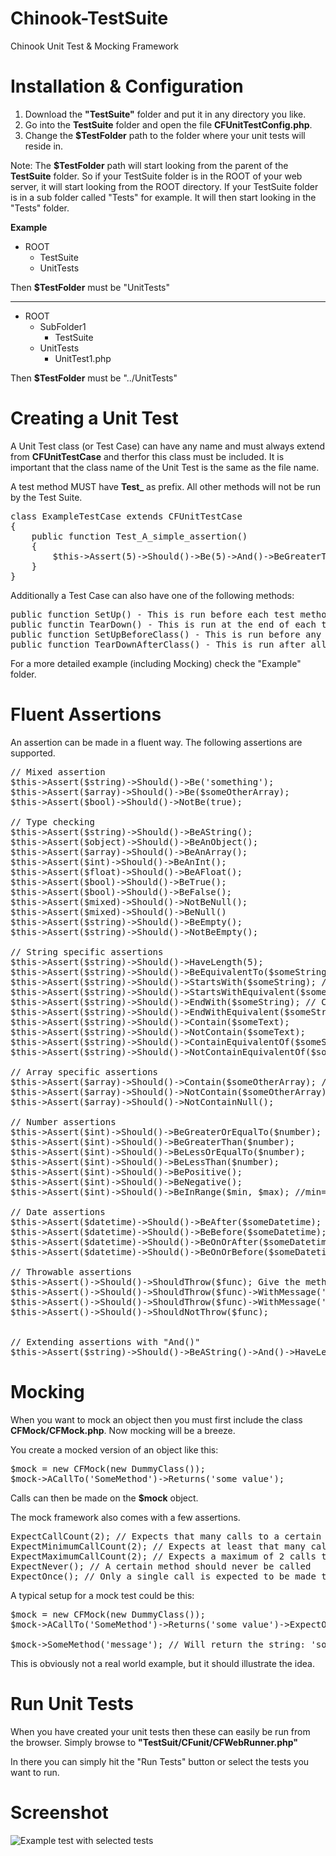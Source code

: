 Chinook-TestSuite
=================

Chinook Unit Test &amp; Mocking Framework

Installation &amp; Configuration
============

1. Download the **"TestSuite"** folder and put it in any directory you like.
2. Go into the **TestSuite** folder and open the file **CFUnitTestConfig.php**.
3. Change the **$TestFolder** path to the folder where your unit tests will reside in.

Note: The **$TestFolder** path will start looking from the parent of the **TestSuite** folder.
So if your TestSuite folder is in the ROOT of your web server, it will start looking from the ROOT
directory. If your TestSuite folder is in a sub folder called "Tests" for example. It will then start looking in
the "Tests" folder.

**Example**
  - ROOT
    - TestSuite
    - UnitTests

Then **$TestFolder** must be "UnitTests"

---

  - ROOT
    - SubFolder1
      - TestSuite
    - UnitTests
      - UnitTest1.php

Then **$TestFolder** must be "../UnitTests"

Creating a Unit Test
====================

A Unit Test class (or Test Case) can have any name and must always extend from **CFUnitTestCase** and therfor 
this class must be included. It is important that the class name of the Unit Test is the same as the file name.

A test method MUST have **Test_** as prefix. All other methods will not be run by the Test Suite.

<pre>
class ExampleTestCase extends CFUnitTestCase
{
    public function Test_A_simple_assertion()
    {
        $this->Assert(5)->Should()->Be(5)->And()->BeGreaterThan(2);
    }
}
</pre>

Additionally a Test Case can also have one of the following methods:

<pre>
public function SetUp() - This is run before each test method is executed
public functin TearDown() - This is run at the end of each test method
public function SetUpBeforeClass() - This is run before any test method is executed
public function TearDownAfterClass() - This is run after all test methods are executed
</pre>

For a more detailed example (including Mocking) check the "Example" folder.

Fluent Assertions
==========

An assertion can be made in a fluent way. The following assertions are supported.

<pre>
// Mixed assertion
$this->Assert($string)->Should()->Be('something');
$this->Assert($array)->Should()->Be($someOtherArray);
$this->Assert($bool)->Should()->NotBe(true);

// Type checking
$this->Assert($string)->Should()->BeAString();
$this->Assert($object)->Should()->BeAnObject();
$this->Assert($array)->Should()->BeAnArray();
$this->Assert($int)->Should()->BeAnInt();
$this->Assert($float)->Should()->BeAFloat();
$this->Assert($bool)->Should()->BeTrue();
$this->Assert($bool)->Should()->BeFalse();
$this->Assert($mixed)->Should()->NotBeNull();
$this->Assert($mixed)->Should()->BeNull()
$this->Assert($string)->Should()->BeEmpty();
$this->Assert($string)->Should()->NotBeEmpty();

// String specific assertions
$this->Assert($string)->Should()->HaveLength(5);
$this->Assert($string)->Should()->BeEquivalentTo($someString); // Case insensitive compare
$this->Assert($string)->Should()->StartsWith($someString); // Case sensitive compare
$this->Assert($string)->Should()->StartsWithEquivalent($someString); // Case insensitive compare
$this->Assert($string)->Should()->EndWith($someString); // Case sensitive compare
$this->Assert($string)->Should()->EndWithEquivalent($someString); // Case insensitive compare
$this->Assert($string)->Should()->Contain($someText);
$this->Assert($string)->Should()->NotContain($someText);
$this->Assert($string)->Should()->ContainEquivalentOf($someString); // Case insensitive compare (also on array values)
$this->Assert($string)->Should()->NotContainEquivalentOf($someString); // Case insensitive compare (also on array values)

// Array specific assertions
$this->Assert($array)->Should()->Contain($someOtherArray); // On intersect = success
$this->Assert($array)->Should()->NotContain($someOtherArray); // When not intersects = success
$this->Assert($array)->Should()->NotContainNull();

// Number assertions
$this->Assert($int)->Should()->BeGreaterOrEqualTo($number);
$this->Assert($int)->Should()->BeGreaterThan($number);
$this->Assert($int)->Should()->BeLessOrEqualTo($number);
$this->Assert($int)->Should()->BeLessThan($number);
$this->Assert($int)->Should()->BePositive();
$this->Assert($int)->Should()->BeNegative();
$this->Assert($int)->Should()->BeInRange($min, $max); //min=1, max=2 and given=2 will result in success

// Date assertions
$this->Assert($datetime)->Should()->BeAfter($someDatetime);
$this->Assert($datetime)->Should()->BeBefore($someDatetime);
$this->Assert($datetime)->Should()->BeOnOrAfter($someDatetime);
$this->Assert($datetime)->Should()->BeOnOrBefore($someDatetime);

// Throwable assertions
$this->Assert()->Should()->ShouldThrow($func); Give the method that should be executed as an anonymous function to this method.
$this->Assert()->Should()->ShouldThrow($func)->WithMessage('Exact exception message');
$this->Assert()->Should()->ShouldThrow($func)->WithMessage('* psrtial message'); // The asterisk acts as a wild card. Can be used at the beginning, end or both sides of the string
$this->Assert()->Should()->ShouldNotThrow($func);


// Extending assertions with "And()"
$this->Assert($string)->Should()->BeAString()->And()->HaveLength(5);
</pre>


Mocking
=======

When you want to mock an object then you must first include the class **CFMock/CFMock.php**. Now mocking will be
a breeze.

You create a mocked version of an object like this:

<pre>
$mock = new CFMock(new DummyClass());
$mock->ACallTo('SomeMethod')->Returns('some value');
</pre>

Calls can then be made on the **$mock** object.

The mock framework also comes with a few assertions.

<pre>
ExpectCallCount(2); // Expects that many calls to a certain method
ExpectMinimumCallCount(2); // Expects at least that many calls to a certain method
ExpectMaximumCallCount(2); // Expects a maximum of 2 calls to a method, less is fine as well
ExpectNever(); // A certain method should never be called
ExpectOnce(); // Only a single call is expected to be made to a certain method
</pre>

A typical setup for a mock test could be this:

<pre>
$mock = new CFMock(new DummyClass());
$mock->ACallTo('SomeMethod')->Returns('some value')->ExpectOnce();

$mock->SomeMethod('message'); // Will return the string: 'some value'
</pre>

This is obviously not a real world example, but it should illustrate the idea.

Run Unit Tests
==============

When you have created your unit tests then these can easily be run from the browser. Simply browse to **"TestSuit/CFunit/CFWebRunner.php"**

In there you can simply hit the "Run Tests" button or select the tests you want to run.

Screenshot
==========

![Example test with selected tests](http://i.imgur.com/5lC8o2f.png)
